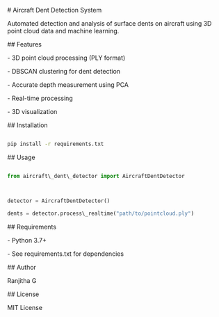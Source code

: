 \# Aircraft Dent Detection System



Automated detection and analysis of surface dents on aircraft using 3D point cloud data and machine learning.



\## Features

\- 3D point cloud processing (PLY format)

\- DBSCAN clustering for dent detection

\- Accurate depth measurement using PCA

\- Real-time processing

\- 3D visualization



\## Installation

```bash

pip install -r requirements.txt

```



\## Usage

```python

from aircraft\_dent\_detector import AircraftDentDetector



detector = AircraftDentDetector()

dents = detector.process\_realtime("path/to/pointcloud.ply")

```



\## Requirements

\- Python 3.7+

\- See requirements.txt for dependencies



\## Author

Ranjitha G





\## License

MIT License

